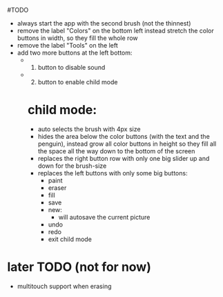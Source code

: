 #TODO

- always start the app with the second brush (not the thinnest)
- remove the label "Colors" on the bottom left instead stretch the color buttons in width, so they fill the whole row
- remove the label "Tools" on the left
- add two more buttons at the left bottom:
    - 1. button to disable sound
    - 2. button to enable child mode
      # child mode:
        - auto selects the brush with 4px size
        - hides the area below the color buttons (with the text and the penguin), instead grow all color buttons in height so they fill all the space all the way down to the bottom of the screen
        - replaces the right button row with only one big slider up and down for the brush-size
        - replaces the left buttons with only some big buttons:
            - paint
            - eraser
            - fill
            - save
            - new:
                - will autosave the current picture
            - undo
            - redo
            - exit child mode

# later TODO (not for now)
- multitouch support when erasing

